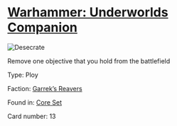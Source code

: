 # [Warhammer: Underworlds Companion](https://guidokessels.github.io/wh-underworlds)

  

![Desecrate](https://warhammerunderworlds.com/wp-content/uploads/sites/6/2017/12/013_ENG-Desecrate.png)

Remove one objective that you hold from the battlefield

Type: Ploy

Faction: [Garrek’s Reavers](https://guidokessels.github.io/wh-underworlds/factions/garreks-reavers.md)

Found in: [Core Set](https://guidokessels.github.io/wh-underworlds/locations/core-set.md)

Card number: 13

